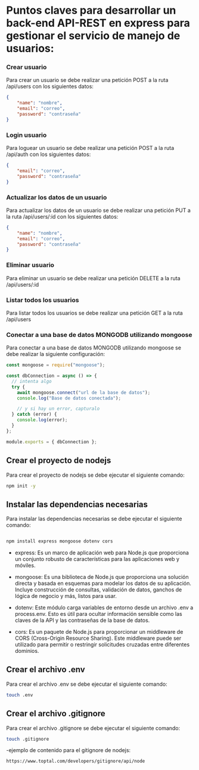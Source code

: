 
# Puntos claves para desarrollar un back-end API-REST en express para gestionar el servicio de manejo de usuarios:

### Crear usuario
Para crear un usuario se debe realizar una petición POST a la ruta /api/users con los siguientes datos:
```json
{
    "name": "nombre",
    "email": "correo",
    "password": "contraseña"
}
```
### Login usuario
Para loguear un usuario se debe realizar una petición POST a la ruta /api/auth con los siguientes datos:
```json
{
    "email": "correo",
    "password": "contraseña"
}
```

### Actualizar los datos de un usuario
Para actualizar los datos de un usuario se debe realizar una petición PUT a la ruta /api/users/:id con los siguientes datos:
```json
{
    "name": "nombre",
    "email": "correo",
    "password": "contraseña"
}
```

### Eliminar usuario
Para eliminar un usuario se debe realizar una petición DELETE a la ruta /api/users/:id

### Listar todos los usuarios
Para listar todos los usuarios se debe realizar una petición GET a la ruta /api/users

### Conectar a una base de datos MONGODB utilizando mongoose
Para conectar a una base de datos MONGODB utilizando mongoose se debe realizar la siguiente configuración:

```javascript
const mongoose = require("mongoose");

const dbConnection = async () => {
  // intenta algo
  try {
    await mongoose.connect("url de la base de datos");
    console.log("Base de datos conectada");

    // y si hay un error, capturalo
  } catch (error) { 
    console.log(error);
  }
};

module.exports = { dbConnection };
```

## Crear el proyecto de nodejs
Para crear el proyecto de nodejs se debe ejecutar el siguiente comando:
```bash
npm init -y
```

## Instalar las dependencias necesarias
Para instalar las dependencias necesarias se debe ejecutar el siguiente comando:
```bash

npm install express mongoose dotenv cors
```

- express: Es un marco de aplicación web para Node.js que proporciona un conjunto robusto de características para las aplicaciones web y móviles.

- mongoose: Es una biblioteca de Node.js que proporciona una solución directa y basada en esquemas para modelar los datos de su aplicación. Incluye construcción de consultas, validación de datos, ganchos de lógica de negocio y más, listos para usar.

- dotenv: Este módulo carga variables de entorno desde un archivo .env a process.env. Esto es útil para ocultar información sensible como las claves de la API y las contraseñas de la base de datos.

- cors: Es un paquete de Node.js para proporcionar un middleware de CORS (Cross-Origin Resource Sharing). Este middleware puede ser utilizado para permitir o restringir solicitudes cruzadas entre diferentes dominios.


## Crear el archivo .env
Para crear el archivo .env se debe ejecutar el siguiente comando:
```bash
touch .env
```

## Crear el archivo .gitignore
Para crear el archivo .gitignore se debe ejecutar el siguiente comando:
```bash
touch .gitignore
```

-ejemplo de contenido para el gitignore de nodejs:
```bash
https://www.toptal.com/developers/gitignore/api/node
```


